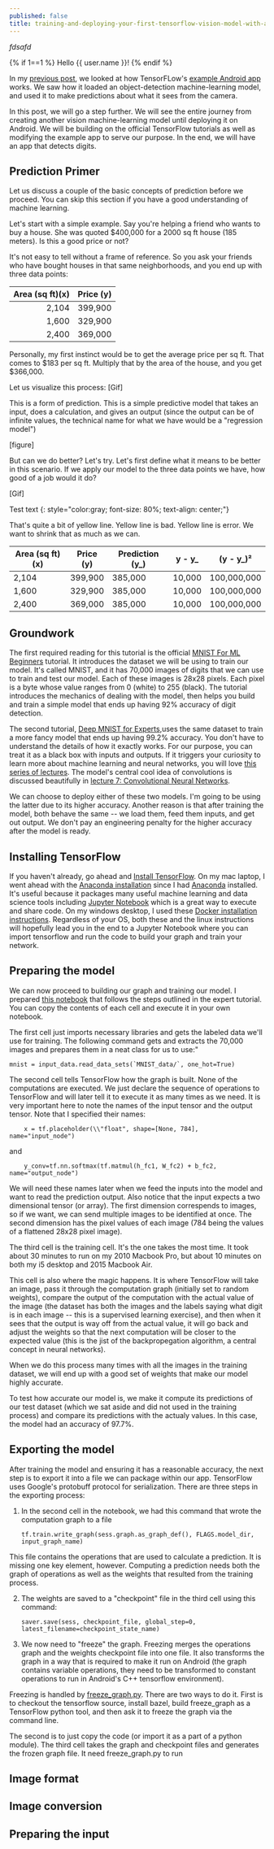 ```yaml
---
published: false
title: training-and-deploying-your-first-tensorflow-vision-model-with-android
---
```

_fdsafd_

{% if 1==1 %}
  Hello {{ user.name }}!
{% endif %}

In my [previous post](http://jalammar.github.io/Supercharging-android-apps-using-tensorflow/), we looked at how TensorFLow's [example Android app](https://github.com/tensorflow/tensorflow/tree/master/tensorflow/examples/android) works. We saw how it loaded an object-detection machine-learning model, and used it to make predictions about what it sees from the camera.

In this post, we will go a step further. We will see the entire journey from creating another vision machine-learning model until deploying it on Android. We will be building on the official TensorFlow tutorials as well as modifying the example app to serve our purpose. In the end, we will have an app that detects digits.

## Prediction Primer
Let us discuss a couple of the basic concepts of prediction before we proceed. You can skip this section if you have a good understanding of machine learning.

Let's start with a simple example. Say you're helping a friend who wants to buy a house. She was quoted $400,000 for a 2000 sq ft house (185 meters). Is this a good price or not?

It's not easy to tell without a frame of reference. So you ask your friends who have bought houses in that same neighborhoods, and you end up with three data points:

 Area (sq ft)(x) | Price (y)
 ---: | :--- 
 2,104 | 399,900 
 1,600 | 329,900 
 2,400 | 369,000 

Personally, my first instinct would be to get the average price per sq ft. That comes to $183 per sq ft. Multiply that by the area of the house, and you get $366,000.

Let us visualize this process:
[Gif]

This is a form of prediction. This is a simple predictive model that takes an input, does a calculation, and gives an output (since the output can be of infinite values, the technical name for what we have would be a "regression model")

[figure]

But can we do better? Let's try. Let's first define what it means to be better in this scenario. If we apply our model to the three data points we have, how good of a job would it do?

[Gif]


Test text
{: style="color:gray; font-size: 80%; text-align: center;"}


That's quite a bit of yellow line. Yellow line is bad. Yellow line is error. We want to shrink that as much as we can.

 Area (sq ft) (x) | Price (y) | Prediction (y_) | y - y_ | (y - y_)²
 --- |  --- | --- | --- | --- 
 2,104 | 399,900 | 385,000  | 10,000 | 100,000,000
 1,600 | 329,900 | 385,000  | 10,000 | 100,000,000
 2,400 | 369,000 | 385,000  | 10,000 | 100,000,000


## Groundwork
The first required reading for this tutorial is the official [MNIST For ML Beginners](https://www.tensorflow.org/versions/r0.11/tutorials/mnist/beginners/index.html) tutorial. It introduces the dataset we will be using to train our model. It's called MNIST, and it has 70,000 images of digits that we can use to train and test our model. Each of these images is 28x28 pixels. Each pixel is a byte whose value ranges from 0 (white) to 255 (black). The tutorial introduces the mechanics of dealing with the model, then helps you build and train a simple model that ends up having 92% accuracy of digit detection.

The second tutorial, [Deep MNIST for Experts](https://www.tensorflow.org/versions/r0.11/tutorials/mnist/pros/index.html),uses the same dataset to train a more fancy model that ends up having 99.2% accuracy. You don't have to understand the details of how it exactly works. For our purpose, you can treat it as a black box with inputs and outputs. If it triggers your curiosity to learn more about machine learning and neural networks, you  will love [this series of lectures](https://www.youtube.com/watch?v=g-PvXUjD6qg&list=PLlJy-eBtNFt6EuMxFYRiNRS07MCWN5UIA). The model's central cool idea of convolutions is discussed beautifully in [lecture 7: Convolutional Neural Networks](https://www.youtube.com/watch?v=AQirPKrAyDg).

We can choose to deploy either of these two models. I'm going to be using the latter due to its higher accuracy. Another reason is that after training the model, both behave the same -- we load them, feed them inputs, and get out output. We don't pay an engineering penalty for the higher accuracy after the model is ready.

## Installing TensorFlow
If you haven't already, go ahead and [Install TensorFlow](https://www.tensorflow.org/versions/r0.11/get_started/os_setup.html#download-and-setup). On my mac laptop, I went ahead with the [Anaconda installation](https://www.tensorflow.org/versions/r0.11/get_started/os_setup.html#anaconda-installation) since I had [Anaconda](https://www.continuum.io/downloads) installed. It's useful because it packages many useful machine learning and data science tools including [Jupyter Notebook](http://jupyter.org/) which is a great way to execute and share code. On my windows desktop, I used these [Docker installation instructions](https://gist.github.com/ericjang/959c03168c0bdfac1ca3). Regardless of your OS, both these and the linux instructions will hopefully lead you in the end to a Jupyter Notebook where you can import tensorflow and run the code to build your graph and train your network.

## Preparing the model
We can now proceed to building our graph and training our model. I prepared [this notebook]() that follows the steps outlined in the expert tutorial. You can copy the contents of each cell and execute it in your own notebook. 

The first cell just imports necessary libraries and gets the labeled data we'll use for training. The following command gets and extracts the 70,000 images and prepares them in a neat class for us to use:"

``mnist = input_data.read_data_sets(`MNIST_data/`, one_hot=True)``


The second cell tells TensorFlow how the graph is built. None of the computations are executed. We just declare the sequence of operations to TensorFlow and will later tell it to execute it as many times as we need. It is very important here to note the names of the input tensor and the output tensor. Note that I specified their names:

        x = tf.placeholder(\\"float", shape=[None, 784], name="input_node")
and

        y_conv=tf.nn.softmax(tf.matmul(h_fc1, W_fc2) + b_fc2, name="output_node")

We will need these names later when we feed the inputs into the model and want to read the prediction output. Also notice that the input expects a two dimensional tensor (or array). The first dimension correspends to images, so if we want, we can send multiple images to be identified at once. The second dimension has the pixel values of each image (784 being the values of a flattened 28x28 pixel image).

The third cell is the training cell. It's the one takes the most time. It took about 30 minutes to run on my 2010 Macbook Pro, but about 10 minutes on both my i5 desktop and 2015 Macbook Air. 

This cell is also where the magic happens. It is where TensorFlow will take an image, pass it through the computation graph (initially set to random weights), compare the output of the computation with the actual value of the image (the dataset has both the images and the labels saying what digit is in each image -- this is a supervised learning exercise), and then when it sees that the output is way off from the actual value, it will go back and adjust the weights so that the next computation will be closer to the expected value (this is the jist of the backpropegation algorithm, a central concept in neural networks).

When we do this process many times with all the images in the training dataset, we will end up with a good set of weights that make our model highly accurate. 

To test how accurate our model is, we make it compute its predictions of our test dataset (which we sat aside and did not used in the training process) and compare its predictions with the actualy values. In this case, the model had an accuracy of 97.7%.

## Exporting the model
After training the model and ensuring it has a reasonable accuracy, the next step is to export it into a file we can package within our app. TensorFlow uses Google's protobuff protocol for serialization.	There are three steps in the exporting process:
 1. In the second cell in the notebook, we had this command that wrote the computation graph to a file

        tf.train.write_graph(sess.graph.as_graph_def(), FLAGS.model_dir, input_graph_name)

   This file contains the operations that are used to calculate a prediction. It is missing one key element, however. Computing a prediction needs both the graph of operations as well as the weights that resulted from the training process.

 2. The weights are saved to a "checkpoint" file in the third cell using this command:
 
        saver.save(sess, checkpoint_file, global_step=0, latest_filename=checkpoint_state_name)

 3. We now need to "freeze" the graph. Freezing merges the operations graph and the weights checkpoint file into one file. It also transforms the graph in a way that is required to make it run  on Android (the graph contains variable operations, they need to be transformed to constant operations to run in Android's C++ tensorflow environment).
 
   Freezing is handled by [freeze_graph.py](https://github.com/tensorflow/tensorflow/blob/master/tensorflow/python/tools/freeze_graph.py). There are two ways to do it. First is to checkout the tensorflow source, install bazel, build freeze_graph as a TensorFlow python tool, and then ask it to freeze the graph via the command line.
   
   The second is to just copy the code (or import it as a part of a python module).
   The third cell takes the graph and checkpoint files and generates the frozen graph file. It need freeze_graph.py to run 

## Image format

## Image conversion

## Preparing the input
